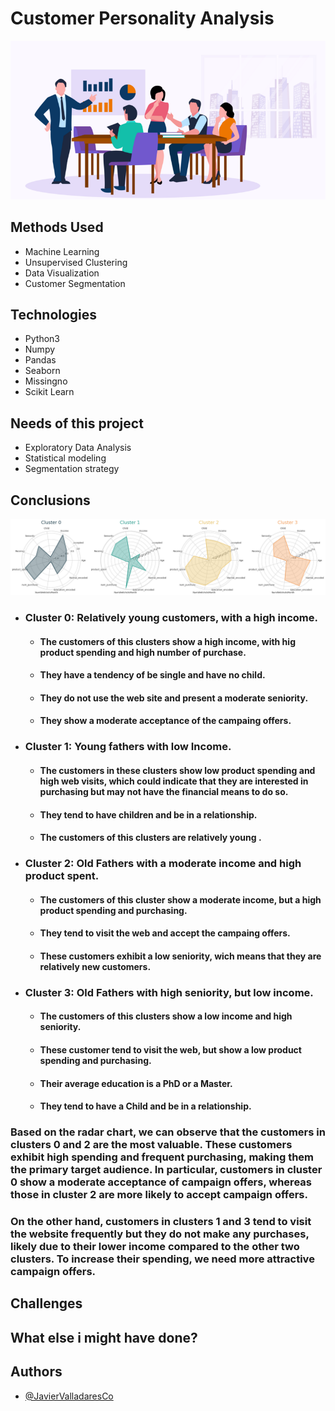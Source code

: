 
# Customer Personality Analysis


![Customer Anaylsis](/Images/dataset-cover.png)


## Methods Used

 - Machine Learning
 - Unsupervised Clustering 
 - Data Visualization
 - Customer Segmentation

## Technologies

- Python3
- Numpy
- Pandas
- Seaborn
- Missingno
- Scikit Learn


## Needs of this project

- Exploratory Data Analysis
- Statistical modeling
- Segmentation strategy

## Conclusions

![Cluster Analysis](/Images/Cluster_Analysis.png "Radar Chart")

* ### Cluster 0: Relatively young customers, with a high income.
    * #### The customers of this clusters show a high income, with hig product spending and high number of purchase.
    * #### They have a tendency of be single and have no child.
    * #### They do not use the web site and present a moderate seniority.
    * #### They show a moderate acceptance of the campaing offers.

- ### Cluster 1: Young fathers with low Income.
    - #### The customers in these clusters show low product spending and high web visits, which could indicate that they are interested in purchasing but may not have the financial means to do so.
    - #### They tend to have children and be in a relationship.
    - #### The customers of this clusters are relatively young .

- ### Cluster 2: Old Fathers with a moderate income and high product spent.
    - #### The customers of this cluster show a moderate income, but a high product spending and purchasing.
    - #### They tend to visit the web and accept the campaing offers.
    - #### These customers exhibit a low seniority, wich means that they are relatively new customers.

- ### Cluster 3: Old Fathers with high seniority, but low income.
    - #### The customers of this clusters show a low income and high seniority.
    - #### These customer tend to visit the web, but show a low product spending and purchasing. 
    - #### Their average education is a PhD or a Master.
    - #### They tend to have a Child and be in a relationship.


### Based on the radar chart, we can observe that the customers in clusters 0 and 2 are the most valuable. These customers exhibit high spending and frequent purchasing, making them the primary target audience. In particular, customers in cluster 0 show a moderate acceptance of campaign offers, whereas those in cluster 2 are more likely to accept campaign offers.
### On the other hand, customers in clusters 1 and 3 tend to visit the website frequently but they do not make any purchases, likely due to their lower income compared to the other two clusters. To increase their spending, we need more attractive campaign offers.

## Challenges



## What else i might have done?


## Authors

- [@JavierValladaresCo](https://www.github.com/JavierValladaresCo)


